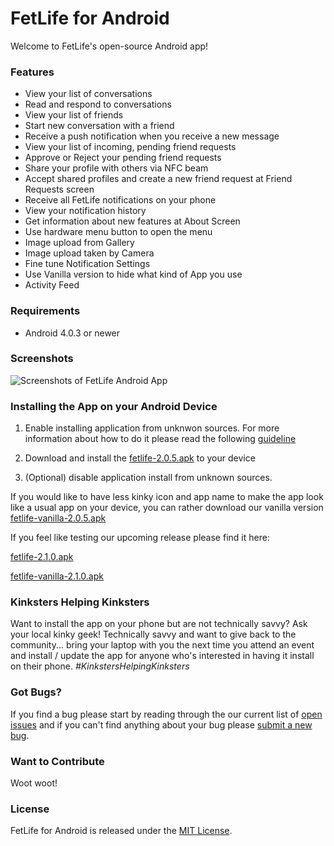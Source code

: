 # FetLife for Android

Welcome to FetLife's open-source Android app!

### Features

- View your list of conversations
- Read and respond to conversations
- View your list of friends
- Start new conversation with a friend
- Receive a push notification when you receive a new message
- View your list of incoming, pending friend requests
- Approve or Reject your pending friend requests
- Share your profile with others via NFC beam
- Accept shared profiles and create a new friend request at Friend Requests screen
- Receive all FetLife notifications on your phone 
- View your notification history
- Get information about new features at About Screen
- Use hardware menu button to open the menu
- Image upload from Gallery
- Image upload taken by Camera
- Fine tune Notification Settings
- Use Vanilla version to hide what kind of App you use
- Activity Feed

### Requirements

- Android 4.0.3 or newer

### Screenshots

![Screenshots of FetLife Android App](https://cloud.githubusercontent.com/assets/22100/14687516/d31bdad2-06f2-11e6-8e86-979d49a67ad3.png)


### Installing the App on your Android Device

1. Enable installing application from unknwon sources.
For more information about how to do it please read the following [guideline](https://developer.android.com/distribute/tools/open-distribution.html#unknown-sources)

2. Download and install the [fetlife-2.0.5.apk](https://github.com/fetlife/android/releases/download/v2.0.5/fetlife-2.0.5.apk) to your device

3. (Optional) disable application install from unknown sources. 


If you would like to have less kinky icon and app name to make the app look like a usual app on your device, you can rather download our vanilla version [fetlife-vanilla-2.0.5.apk](https://github.com/fetlife/android/releases/download/v2.0.5/fetlife-vanilla-2.0.5.apk)



If you feel like testing our upcoming release please find it here: 

[fetlife-2.1.0.apk](https://github.com/fetlife/android/releases/download/v2.1.0/fetlife-2.1.0.apk)

[fetlife-vanilla-2.1.0.apk](https://github.com/fetlife/android/releases/download/v2.1.0/fetlife-vanilla-2.1.0.apk)


### Kinksters Helping Kinksters

Want to install the app on your phone but are not technically savvy? Ask your local kinky geek! Technically savvy and want to give back to the community... bring your laptop with you the next time you attend an event and install / update the app for anyone who's interested in having it install on their phone. *#KinkstersHelpingKinksters*


### Got Bugs?

If you find a bug please start by reading through the our current list of [open issues](https://github.com/fetlife/fetlife-android/issues) and if you can't find anything about your bug please [submit a new bug](https://github.com/fetlife/fetlife-android/issues/new).


### Want to Contribute

Woot woot!


### License

FetLife for Android is released under the [MIT License](http://www.opensource.org/licenses/MIT).
